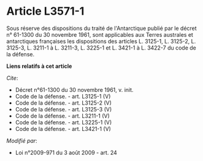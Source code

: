 # Article L3571-1

Sous réserve des dispositions du traité de l'Antarctique publié par le décret n° 61-1300 du 30 novembre 1961, sont
applicables aux Terres australes et antarctiques françaises les dispositions des articles L. 3125-1, L. 3125-2, L. 3125-3, L.
3211-1 à L. 3211-3, L. 3225-1 et L. 3421-1 à L. 3422-7 du code de la défense.

**Liens relatifs à cet article**

_Cite_:

  - Décret n°61-1300 du 30 novembre 1961, v. init.
  - Code de la défense. - art. L3125-1 (V)
  - Code de la défense. - art. L3125-2 (V)
  - Code de la défense. - art. L3125-3 (V)
  - Code de la défense. - art. L3211-1 (V)
  - Code de la défense. - art. L3225-1 (V)
  - Code de la défense. - art. L3421-1 (V)

_Modifié par_:

  - Loi n°2009-971 du 3 août 2009 - art. 24
